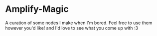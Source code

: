 # Amplify-Magic
A curation of some nodes I make when I'm bored. Feel free to use them however you'd like! and I'd love to see what you come up with :3
